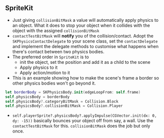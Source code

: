 ## SpriteKit

- Just giving `collisionBitMask` a value will automatically apply physics to an object. What it does to stop your object when it collides with the object with the assigned `collisionBitMask`
- `contactTestBitMask` will **notify** you of the collision/contact. Adopt the `SKPhysicsContactDelegate` to your scene class, set the `contactDelegate` and implement the delegate methods to customise what happens when there's contact between two physics bodies.
- The preferred order in `SpriteKit` is to 
  - init the object, set the position and add it as a child to the scene
  - Apply physics to it
  - Apply action/motion to it
- This is an example showing how to make the scene's frame a border so other physics bodies won't go beyond it.
``` swift
let borderBody = SKPhysicsBody.init(edgeLoopFrom: self.frame)
self.physicsBody = borderBody
self.physicsBody?.categoryBitMask = Collision.Block
self.physicsBody?.collisionBitMask = Collision.Player
```
- `self.playerSprite?.physicsBody?.applyImpulse(CGVector.init(dx: 0, dy: -15))` basically bounces your object off from say, a wall. Use the `contactTestBitMask` for this. `collisionBitMask` does the job but only once.
